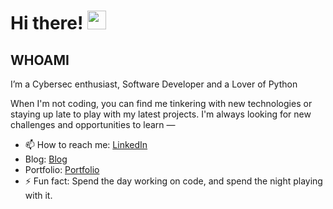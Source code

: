 
# Hi there! <img src="https://github.com/TheDudeThatCode/TheDudeThatCode/blob/master/Assets/Hi.gif" width="30" />

## WHOAMI 
<p>  
   I’m a Cybersec enthusiast, Software Developer and a Lover of Python
  
When I'm not coding, you can find me tinkering with new technologies or staying up late to play with my latest projects. I'm always looking for new challenges and opportunities to learn
—

</p>

- 📫 How to reach me: [LinkedIn](https://www.linkedin.com/in/shem-aduda/)
- Blog: [Blog](https://aduda-shem.github.io/)
- Portfolio: [Portfolio](https://dev-portfolio-wine.vercel.app/)
- ⚡ Fun fact: Spend the day working on code, and spend the night playing with it.
